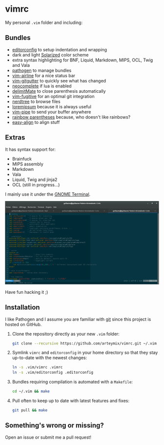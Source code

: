 vimrc
=====
My personal `.vim` folder and including:

Bundles
-------

 * [editorconfig](http://editorconfig.org/) to setup indentation and wrapping
 * dark and light [Solarized](http://ethanschoonover.com/solarized) color scheme
 * extra syntax highlighting for BNF, Liquid, Markdown, MIPS, OCL, Twig and Vala
 * [pathogen](https://github.com/tpope/vim-pathogen) to manage bundles
 * [vim-airline](https://github.com/bling/vim-airline) for a nice status bar
 * [vim-gitgutter](https://github.com/airblade/vim-gitgutter) to quickly see what has changed
 * [neocomplete](https://github.com/Shougo/neocomplete.vim) if lua is enabled
 * [delimitMate](https://github.com/Raimondi/delimitMate) to close parenthesis automatically
 * [vim-fugitive](https://github.com/tpope/vim-fugitive) for an optimal git integration
 * [nerdtree](https://github.com/scrooloose/nerdtree) to browse files
 * [loremipsum](https://github.com/ldong/vim_loremipsum) because it is always useful
 * [vim-pipe](https://github.com/krisajenkins/vim-pipe) to send your buffer anywhere
 * [rainbow parentheses](https://github.com/kien/rainbow_parentheses.vim) because, who doesn't like rainbows?
 * [easy-align](https://github.com/junegunn/vim-easy-align) to align stuff

Extras
------
It has syntax support for:

 * Brainfuck
 * MIPS assembly
 * Markdown
 * Vala
 * Liquid, Twig and jinja2
 * OCL (still in progress...)

I mainly use it under the
[GNOME Terminal](http://en.wikipedia.org/wiki/GNOME_Terminal).

![Preview with the dark solarized theme.](https://raw.githubusercontent.com/arteymix/vimrc/master/preview.png)

Have fun hacking it ;)

Installation
------------
I like Pathogen and I assume you are familiar with [git](http://git-scm.com)
since this project is hosted on GitHub.

1. Clone the repository directly as your new `.vim` folder:

   ```bash
   git clone --recursive https://github.com/arteymix/vimrc.git ~/.vim
   ```

2. Symlink `vimrc` and `editorconfig` in your home directory so that they stay
   up-to-date with the newest changes:

   ```bash
   ln -s .vim/vimrc .vimrc
   ln -s .vim/editorconfig .editorconfig
   ```

3. Bundles requiring compilation is automated with a `Makefile`:

   ```bash
   cd ~/.vim && make
   ```

4. Pull often to keep up to date with latest features and fixes:

   ```bash
   git pull && make
   ```

Something's wrong or missing?
-----------------------------
Open an issue or submit me a pull request!
